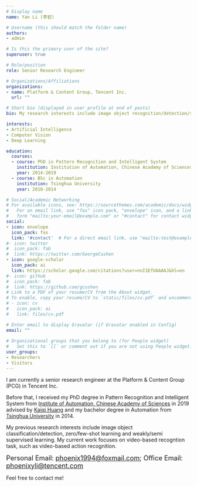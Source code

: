```yaml
---
# Display name
name: Yan Li (李岩)

# Username (this should match the folder name)
authors:
- admin

# Is this the primary user of the site?
superuser: true

# Role/position
role: Senior Research Engineer

# Organizations/Affiliations
organizations:
- name: Platform & Content Group, Tencent Inc.
  url: ""

# Short bio (displayed in user profile at end of posts)
bio: My research interests include image object recognition/detection/segmentation, video-based action recognition, zero/few-shot learning and weakly/semi supervised learning.

interests:
- Artificial Intelligence
- Computer Vision
- Deep Learning

education:
  courses:
  - course: PhD in Pattern Recognition and Intelligent System
    institution: Institution of Automation, Chinese Academy of Sciences
    year: 2014-2019
  - course: BSc in Automation
    institution: Tsinghua University
    year: 2010-2014

# Social/Academic Networking
# For available icons, see: https://sourcethemes.com/academic/docs/widgets/#icons
#   For an email link, use "fas" icon pack, "envelope" icon, and a link in the
#   form "mailto:your-email@example.com" or "#contact" for contact widget.
social:
- icon: envelope
  icon_pack: fas
  link: '#contact'  # For a direct email link, use "mailto:test@example.org".
#- icon: twitter
#  icon_pack: fab
#  link: https://twitter.com/GeorgeCushen
- icon: google-scholar
  icon_pack: ai
  link: https://scholar.google.com/citations?user=nnI1EfUAAAAJ&hl=en
#- icon: github
#  icon_pack: fab
#  link: https://github.com/gcushen
# Link to a PDF of your resume/CV from the About widget.
# To enable, copy your resume/CV to `static/files/cv.pdf` and uncomment the lines below.  
# - icon: cv
#   icon_pack: ai
#   link: files/cv.pdf

# Enter email to display Gravatar (if Gravatar enabled in Config)
email: ""
  
# Organizational groups that you belong to (for People widget)
#   Set this to `[]` or comment out if you are not using People widget.  
user_groups:
- Researchers
- Visitors
---
```


I am currently a senior research engineer at the Platform & Content Group (PCG) in Tencent Inc.

Before that, I received my PhD degree in Pattern Recognition and Intelligent System from [Institute of Automation, Chinese Academy of Sciences](http://english.ia.cas.cn) in 2019 advised by [Kaiqi Huang](https://scholar.google.com/citations?user=caQ-OmYAAAAJ) and my bachelor degree in Automation from [Tsinghua University](https://www.tsinghua.edu.cn/publish/auen/) in 2014.

My previous research interests include image object classification/detection, zero/few-shot learning and weakly/semi supervised learning. My current work focuses on video-based recogntion task, such as video-based action recognition.

<font size=4>Personal Email: phoenix1994@foxmail.com; Office Email: phoenixyli@tencent.com</font>

Feel free to contact me!
